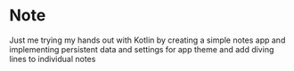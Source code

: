 # Note
<p>Just me trying my hands out with Kotlin by creating a simple notes app and implementing persistent data and settings for app theme and add diving lines to individual notes</p>
